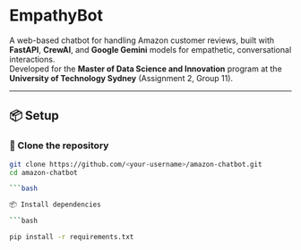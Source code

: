 # EmpathyBot

A web-based chatbot for handling Amazon customer reviews, built with **FastAPI**, **CrewAI**, and **Google Gemini** models for empathetic, conversational interactions.  
Developed for the **Master of Data Science and Innovation** program at the **University of Technology Sydney** (Assignment 2, Group 11).

---

## 📦 Setup

### 🔁 Clone the repository

```bash
git clone https://github.com/<your-username>/amazon-chatbot.git
cd amazon-chatbot

```bash

📦 Install dependencies

```bash

pip install -r requirements.txt
